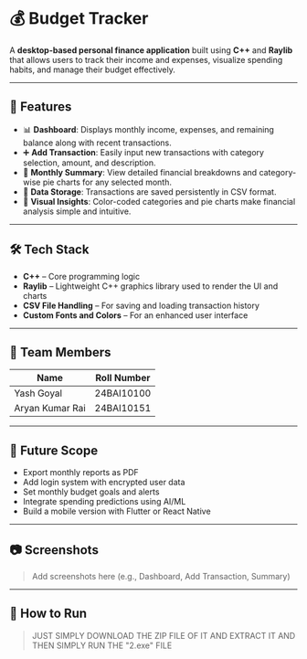 # 💰 Budget Tracker

A **desktop-based personal finance application** built using **C++** and **Raylib** that allows users to track their income and expenses, visualize spending habits, and manage their budget effectively.

---

## 🚀 Features

- 📊 **Dashboard**: Displays monthly income, expenses, and remaining balance along with recent transactions.
- ➕ **Add Transaction**: Easily input new transactions with category selection, amount, and description.
- 📅 **Monthly Summary**: View detailed financial breakdowns and category-wise pie charts for any selected month.
- 📁 **Data Storage**: Transactions are saved persistently in CSV format.
- 🎨 **Visual Insights**: Color-coded categories and pie charts make financial analysis simple and intuitive.

---

## 🛠️ Tech Stack

- **C++** – Core programming logic
- **Raylib** – Lightweight C++ graphics library used to render the UI and charts
- **CSV File Handling** – For saving and loading transaction history
- **Custom Fonts and Colors** – For an enhanced user interface

---

## 👥 Team Members

| Name               | Roll Number   |
|--------------------|---------------|
| Yash Goyal         | 24BAI10100    |
| Aryan Kumar Rai    | 24BAI10151    |

---

## 🔮 Future Scope

- Export monthly reports as PDF
- Add login system with encrypted user data
- Set monthly budget goals and alerts
- Integrate spending predictions using AI/ML
- Build a mobile version with Flutter or React Native

---

## 📷 Screenshots

> Add screenshots here (e.g., Dashboard, Add Transaction, Summary)

---

## 📄 How to Run
> JUST SIMPLY DOWNLOAD THE ZIP FILE OF IT AND EXTRACT IT AND THEN SIMPLY RUN THE "2.exe" FILE 
